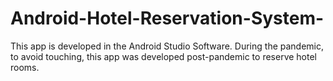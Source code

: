 # Android-Hotel-Reservation-System-
This app is developed in the Android Studio Software.
During the pandemic, to avoid touching, this app was developed post-pandemic to reserve hotel rooms.
